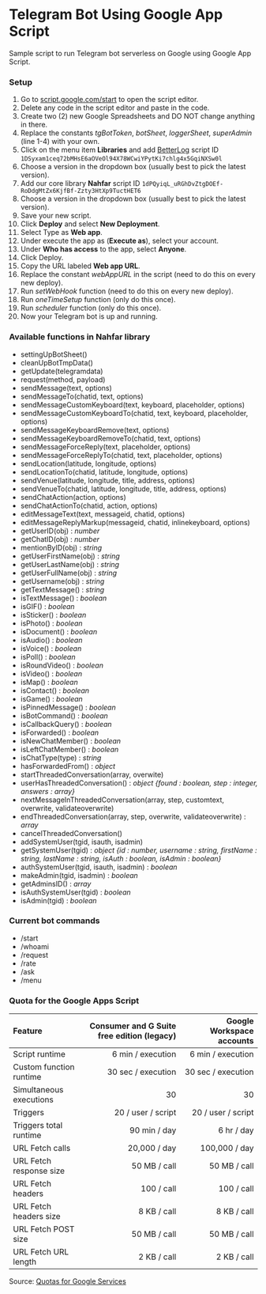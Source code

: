 # Telegram Bot Using Google App Script
Sample script to run Telegram bot serverless on Google using Google App Script.

### Setup
  1. Go to [script.google.com/start](https://script.google.com/start) to open the script editor.
  1. Delete any code in the script editor and paste in the code.
  1. Create two (2) new Google Spreadsheets and DO NOT change anything in there.
  1. Replace the constants _tgBotToken_, _botSheet_, _loggerSheet_, _superAdmin_ (line 1-4) with your own.
  1. Click on the menu item **Libraries** and add [BetterLog](https://github.com/0pete/BetterLog) script ID `1DSyxam1ceq72bMHsE6aOVeOl94X78WCwiYPytKi7chlg4x5GqiNXSw0l`
  1. Choose a version in the dropdown box (usually best to pick the latest version).
  1. Add our core library **Nahfar** script ID `1dPQyiqL_uRGhDvZtgDOEf-RoDdgMtZx6KjfBf-Zzty3HtXp9TuctHET6`
  1. Choose a version in the dropdown box (usually best to pick the latest version).
  1. Save your new script.
  1. Click **Deploy** and select **New Deployment**.
  1. Select Type as **Web app**.
  1. Under execute the app as (**Execute as**), select your account.
  1. Under **Who has access** to the app, select **Anyone**.
  1. Click Deploy.
  1. Copy the URL labeled **Web app URL**.
  1. Replace the constant _webAppURL_ in the script (need to do this on every new deploy).
  1. Run _setWebHook_ function (need to do this on every new deploy).
  1. Run _oneTimeSetup_ function (only do this once).
  1. Run _scheduler_ function (only do this once).
  1. Now your Telegram bot is up and running.

### Available functions in Nahfar library
  - settingUpBotSheet()
  - cleanUpBotTmpData()
  - getUpdate(telegramdata)
  - request(method, payload)
  - sendMessage(text, options)
  - sendMessageTo(chatid, text, options)
  - sendMessageCustomKeyboard(text, keyboard, placeholder, options)
  - sendMessageCustomKeyboardTo(chatid, text, keyboard, placeholder, options)
  - sendMessageKeyboardRemove(text, options)
  - sendMessageKeyboardRemoveTo(chatid, text, options)
  - sendMessageForceReply(text, placeholder, options)
  - sendMessageForceReplyTo(chatid, text, placeholder, options)
  - sendLocation(latitude, longitude, options)
  - sendLocationTo(chatid, latitude, longitude, options)
  - sendVenue(latitude, longitude, title, address, options)
  - sendVenueTo(chatid, latitude, longitude, title, address, options)
  - sendChatAction(action, options)
  - sendChatActionTo(chatid, action, options)
  - editMessageText(text, messageid, chatid, options)
  - editMessageReplyMarkup(messageid, chatid, inlinekeyboard, options)
  - getUserID(obj) : _number_
  - getChatID(obj) : _number_
  - mentionByID(obj) : _string_
  - getUserFirstName(obj) : _string_
  - getUserLastName(obj) : _string_
  - getUserFullName(obj) : _string_
  - getUsername(obj) : _string_
  - getTextMessage() : _string_
  - isTextMessage() : _boolean_
  - isGIF() : _boolean_
  - isSticker() : _boolean_
  - isPhoto() : _boolean_
  - isDocument() : _boolean_
  - isAudio() : _boolean_ 
  - isVoice() : _boolean_
  - isPoll() : _boolean_
  - isRoundVideo() : _boolean_
  - isVideo() : _boolean_
  - isMap() : _boolean_
  - isContact() : _boolean_
  - isGame() : _boolean_
  - isPinnedMessage() : _boolean_
  - isBotCommand() : _boolean_
  - isCallbackQuery() : _boolean_
  - isForwarded() : _boolean_
  - isNewChatMember() : _boolean_
  - isLeftChatMember() : _boolean_
  - isChatType(type) : _string_
  - hasForwardedFrom() : _object_
  - startThreadedConversation(array, overwite)
  - userHasThreadedConversation() : _object {found : boolean, step : integer, answers : array}_
  - nextMessageInThreadedConversation(array, step, customtext, overwrite, validateoverwrite)
  - endThreadedConversation(array, step, overwrite, validateoverwrite) : _array_
  - cancelThreadedConversation()
  - addSystemUser(tgid, isauth, isadmin)
  - getSystemUser(tgid) : _object {id : number, username : string, firstName : string, lastName : string, isAuth : boolean, isAdmin : boolean}_
  - authSystemUser(tgid, isauth, isadmin) : _boolean_
  - makeAdmin(tgid, isadmin) : _boolean_
  - getAdminsID() : _array_
  - isAuthSystemUser(tgid) : _boolean_
  - isAdmin(tgid) : _boolean_

### Current bot commands
  - /start
  - /whoami
  - /request
  - /rate
  - /ask
  - /menu

### Quota for the Google Apps Script
| Feature | Consumer and G Suite free edition (legacy) | Google Workspace accounts |
|:--------|--------:|--------:|
| Script runtime | 6 min / execution | 6 min / execution |
| Custom function runtime | 30 sec / execution | 30 sec / execution |
| Simultaneous executions | 30 | 30 |
| Triggers | 20 / user / script | 20 / user / script |
| Triggers total runtime	| 90 min / day |	6 hr / day |
| URL Fetch calls | 20,000 / day | 100,000 / day |
| URL Fetch response size | 50 MB / call | 50 MB / call |
| URL Fetch headers | 100 / call | 100 / call |
| URL Fetch headers size | 8 KB / call | 8 KB / call |
| URL Fetch POST size | 50 MB / call | 50 MB / call |
| URL Fetch URL length | 2 KB / call | 2 KB / call |

Source: [Quotas for Google Services](https://developers.google.com/apps-script/guides/services/quotas)
